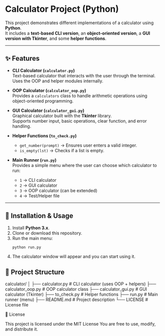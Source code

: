 # Calculator Project (Python)

This project demonstrates different implementations of a calculator using **Python**.  
It includes a **text-based CLI version**, an **object-oriented version**, a **GUI version with Tkinter**, and some **helper functions**.

---

## ✨ Features
- **CLI Calculator (`calculator.py`)**  
  Text-based calculator that interacts with the user through the terminal.  
  Uses the OOP and helper modules internally.
  
- **OOP Calculator (`calculator_oop.py`)**  
  Provides a `calculators` class to handle arithmetic operations using object-oriented programming.
  
- **GUI Calculator (`calculator_gui.py`)**  
  Graphical calculator built with the **Tkinter** library.  
  Supports number input, basic operations, clear function, and error handling.
  
- **Helper Functions (`to_check.py`)**  
  - `get_number(prompt)` → Ensures user enters a valid integer.  
  - `is_empty(lst)` → Checks if a list is empty.  

- **Main Runner (`run.py`)**  
  Provides a simple menu where the user can choose which calculator to run:
  - `1` → CLI calculator  
  - `2` → GUI calculator  
  - `3` → OOP calculator (can be extended)  
  - `4` → Test/Helper file  

---

## 🚀 Installation & Usage
1. Install **Python 3.x**.
2. Clone or download this repository.
3. Run the main menu:
   ```bash
   python run.py
    ```
4. The calculator window will appear and you can start using it.

## 📂 Project Structure
calculator/
│
├── calculator.py        # CLI calculator (uses OOP + helpers)
├── calculator_oop.py    # OOP calculator class
├── calculator_gui.py    # GUI calculator (Tkinter)
├── to_check.py          # Helper functions
├── run.py               # Main runner (menu)
├── README.md            # Project description
└── LICENSE              # License file

📝 License

This project is licensed under the MIT License
You are free to use, modify, and distribute it.
